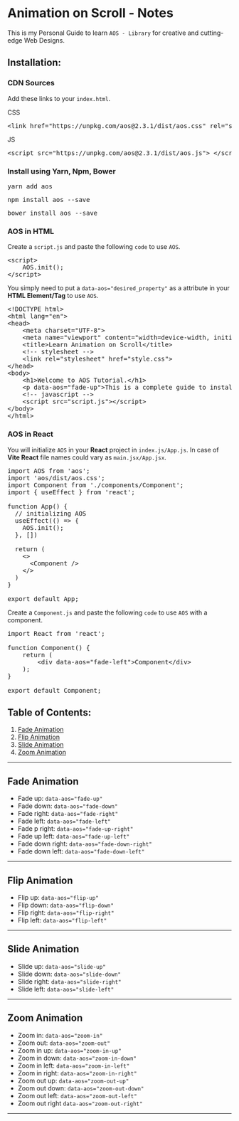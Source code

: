 <!-- This guide is made by Haqdad Khan. (github.com/haqdadkhan) -->

# Animation on Scroll - Notes

<p>This is my Personal Guide to learn <code>AOS - Library</code> for creative and cutting-edge Web Designs.</p>

<!-- Installation -->
## Installation:

<!-- For HTML -->
### CDN Sources
<p>Add these links to your <code>index.html</code>.</p>
<p>CSS</p>
    <pre>&lt;link href="https://unpkg.com/aos@2.3.1/dist/aos.css" rel="stylesheet"&gt;</pre>
<p>JS</p>
    <pre>&lt;script src="https://unpkg.com/aos@2.3.1/dist/aos.js"&gt; &lt;/script&gt;</pre>

<!-- For React -->
### Install using Yarn, Npm, Bower
<pre>yarn add aos</pre>
<pre>npm install aos --save</pre>
<pre>bower install aos --save</pre>

<!-- AOS in HTML -->
### AOS in HTML

<!-- script.js -->
<p>Create a <code>script.js</code> and paste the following <code>code</code> to use <code>AOS</code>.</p>
<pre>
&lt;script&gt;
    AOS.init();
&lt;/script&gt;
</pre>

<!-- index.html -->
<p>You simply need to put a <code>data-aos="desired_property"</code> as a attribute in your <b>HTML Element/Tag</b> to use <code>AOS</code>.</p>

<pre>
&lt;!DOCTYPE html&gt;
&lt;html lang="en"&gt;
&lt;head&gt;
    &lt;meta charset="UTF-8"&gt;
    &lt;meta name="viewport" content="width=device-width, initial-scale=1.0"&gt;
    &lt;title&gt;Learn Animation on Scroll&lt;/title&gt;
    &lt;!-- stylesheet --&gt;
    &lt;link rel="stylesheet" href="style.css"&gt;
&lt;/head&gt;
&lt;body&gt;
    &lt;h1&gt;Welcome to AOS Tutorial.&lt;/h1&gt;
    &lt;p data-aos="fade-up"&gt;This is a complete guide to install and use <b>AOS</b>.&lt;/p&gt;
    &lt;!-- javascript --&gt;
    &lt;script src="script.js"&gt;&lt;/script&gt;
&lt;/body&gt;
&lt;/html&gt;
</pre>

<!-- AOS in React -->
### AOS in React

<!-- App.jsx -->
<p>You will initialize <code>AOS</code> in your <b>React</b> project in <code>index.js/App.js</code>. In case of <b>Vite React</b> file names could vary as <code>main.jsx/App.jsx</code>.</p>

<pre>
import AOS from 'aos';
import 'aos/dist/aos.css';
import Component from './components/Component';
import { useEffect } from 'react';

function App() {
  // initializing AOS
  useEffect(() =&gt; {
    AOS.init();
  }, [])

  return (
    &lt;&gt;
      &lt;Component /&gt;
    &lt;/&gt;
  )
}

export default App;
</pre>

<!-- Component.jsx -->
<p>Create a <code>Component.js</code> and paste the following <code>code</code> to use <code>AOS</code> with a component.</p>

<pre>
import React from 'react';

function Component() {
    return (
        &lt;div data-aos="fade-left"&gt;Component&lt;/div&gt;
    );
}

export default Component;
</pre>

## Table of Contents:

<ol>
    <li><a href="#fade-anim">Fade Animation</a></li>
    <li><a href="#flip-anim">Flip Animation</a></li>
    <li><a href="#slide-anim">Slide Animation</a></li>
    <li><a href="#zoom-anim">Zoom Animation</a></li>
</ol>

---

<section id="fade-anim">
<h2> Fade Animation</h2>

- Fade up: <code>data-aos="fade-up"</code>
- Fade down: <code>data-aos="fade-down"</code>
- Fade right: <code>data-aos="fade-right"</code>
- Fade left: <code>data-aos="fade-left"</code>
- Fade p right: <code>data-aos="fade-up-right"</code>
- Fade up left: <code>data-aos="fade-up-left"</code>
- Fade down right: <code>data-aos="fade-down-right"</code>
- Fade down left: <code>data-aos="fade-down-left"</code>
</section>

---

<section id="flip-anim">
<h2> Flip Animation</h2>

- Flip up: <code>data-aos="flip-up"</code>
- Flip down: <code>data-aos="flip-down"</code>
- Flip right: <code>data-aos="flip-right"</code>
- Flip left: <code>data-aos="flip-left"</code>
</section>

---

<section id="slide-anim">
<h2> Slide Animation</h2>

- Slide up: <code>data-aos="slide-up"</code>
- Slide down: <code>data-aos="slide-down"</code>
- Slide right: <code>data-aos="slide-right"</code>
- Slide left: <code>data-aos="slide-left"</code>
</section>

---

<section id="zoom-anim">
<h2> Zoom Animation</h2>

- Zoom in: <code>data-aos="zoom-in"</code>
- Zoom out: <code>data-aos="zoom-out"</code>
- Zoom in up: <code>data-aos="zoom-in-up"</code>
- Zoom in down: <code>data-aos="zoom-in-down"</code>
- Zoom in left: <code>data-aos="zoom-in-left"</code>
- Zoom in right: <code>data-aos="zoom-in-right"</code>
- Zoom out up: <code>data-aos="zoom-out-up"</code>
- Zoom out down: <code>data-aos="zoom-out-down"</code>
- Zoom out left: <code>data-aos="zoom-out-left"</code>
- Zoom out right <code>data-aos="zoom-out-right"</code>
</section>

---
